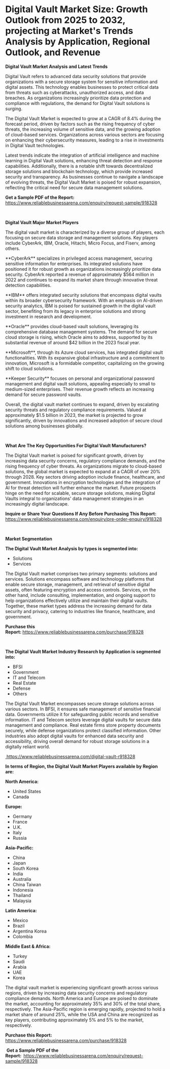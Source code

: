 <p><h1>Digital Vault Market Size: Growth Outlook from 2025 to 2032, projecting at Market's Trends Analysis by Application, Regional Outlook, and Revenue</h1></p><p><strong>Digital Vault Market Analysis and Latest Trends</strong></p>
<p><p>Digital Vault refers to advanced data security solutions that provide organizations with a secure storage system for sensitive information and digital assets. This technology enables businesses to protect critical data from threats such as cyberattacks, unauthorized access, and data breaches. As organizations increasingly prioritize data protection and compliance with regulations, the demand for Digital Vault solutions is surging.</p><p>The Digital Vault Market is expected to grow at a CAGR of 8.4% during the forecast period, driven by factors such as the rising frequency of cyber threats, the increasing volume of sensitive data, and the growing adoption of cloud-based services. Organizations across various sectors are focusing on enhancing their cybersecurity measures, leading to a rise in investments in Digital Vault technologies. </p><p>Latest trends indicate the integration of artificial intelligence and machine learning in Digital Vault solutions, enhancing threat detection and response capabilities. Additionally, there is a notable shift towards decentralized storage solutions and blockchain technology, which provide increased security and transparency. As businesses continue to navigate a landscape of evolving threats, the Digital Vault Market is poised for robust expansion, reflecting the critical need for secure data management solutions.</p></p>
<p><strong>Get a Sample PDF of the Report:&nbsp;</strong> <a href="https://www.reliablebusinessarena.com/enquiry/request-sample/918328?utm_campaign=3063&utm_medium=2&utm_source=Github&utm_content=ia&utm_term=18042025&utm_id=digital-vault">https://www.reliablebusinessarena.com/enquiry/request-sample/918328</a></p>
<p>&nbsp;</p>
<p><strong>Digital Vault Major Market Players</strong></p>
<p><p>The digital vault market is characterized by a diverse group of players, each focusing on secure data storage and management solutions. Key players include CyberArk, IBM, Oracle, Hitachi, Micro Focus, and Fiserv, among others.</p><p>**CyberArk** specializes in privileged access management, securing sensitive information for enterprises. Its integrated solutions have positioned it for robust growth as organizations increasingly prioritize data security. CyberArk reported a revenue of approximately $564 million in 2022 and continues to expand its market share through innovative threat detection capabilities.</p><p>**IBM** offers integrated security solutions that encompass digital vaults within its broader cybersecurity framework. With an emphasis on AI-driven security analytics, IBM is poised for sustained growth in the digital vault sector, benefiting from its legacy in enterprise solutions and strong investment in research and development.</p><p>**Oracle** provides cloud-based vault solutions, leveraging its comprehensive database management systems. The demand for secure cloud storage is rising, which Oracle aims to address, supported by its substantial revenue of around $42 billion in the 2023 fiscal year.</p><p>**Microsoft**, through its Azure cloud services, has integrated digital vault functionalities. With its expansive global infrastructure and a commitment to innovation, Microsoft is a formidable competitor, capitalizing on the growing shift to cloud solutions.</p><p>**Keeper Security** focuses on personal and organizational password management and digital vault solutions, appealing especially to small to medium-sized enterprises. Their revenue growth reflects an increasing demand for secure password vaults.</p><p>Overall, the digital vault market continues to expand, driven by escalating security threats and regulatory compliance requirements. Valued at approximately $1.5 billion in 2023, the market is projected to grow significantly, driven by innovations and increased adoption of secure cloud solutions among businesses globally.</p></p>
<p>&nbsp;</p>
<p><strong>What Are The Key Opportunities For Digital Vault Manufacturers?</strong></p>
<p><p>The Digital Vault market is poised for significant growth, driven by increasing data security concerns, regulatory compliance demands, and the rising frequency of cyber threats. As organizations migrate to cloud-based solutions, the global market is expected to expand at a CAGR of over 20% through 2028. Key sectors driving adoption include finance, healthcare, and government. Innovations in encryption technologies and the integration of AI for threat detection will further enhance the market. Future prospects hinge on the need for scalable, secure storage solutions, making Digital Vaults integral to organizations' data management strategies in an increasingly digital landscape.</p></p>
<p><strong>Inquire or Share Your Questions If Any Before Purchasing This Report:</strong> <a href="https://www.reliablebusinessarena.com/enquiry/pre-order-enquiry/918328?utm_campaign=3063&utm_medium=2&utm_source=Github&utm_content=ia&utm_term=18042025&utm_id=digital-vault">https://www.reliablebusinessarena.com/enquiry/pre-order-enquiry/918328</a></p>
<p>&nbsp;</p>
<p><strong>Market Segmentation</strong></p>
<p><strong>The Digital Vault Market Analysis by types is segmented into:</strong></p>
<p><ul><li>Solutions</li><li>Services</li></ul></p>
<p><p>The Digital Vault market comprises two primary segments: solutions and services. Solutions encompass software and technology platforms that enable secure storage, management, and retrieval of sensitive digital assets, often featuring encryption and access controls. Services, on the other hand, include consulting, implementation, and ongoing support to help organizations effectively utilize and maintain their digital vaults. Together, these market types address the increasing demand for data security and privacy, catering to industries like finance, healthcare, and government.</p></p>
<p><strong>Purchase this Report:&nbsp;</strong><a href="https://www.reliablebusinessarena.com/purchase/918328?utm_campaign=3063&utm_medium=2&utm_source=Github&utm_content=ia&utm_term=18042025&utm_id=digital-vault">https://www.reliablebusinessarena.com/purchase/918328</a></p>
<p>&nbsp;</p>
<p><strong>The Digital Vault Market Industry Research by Application is segmented into:</strong></p>
<p><ul><li>BFSI</li><li>Government</li><li>IT and Telecom</li><li>Real Estate</li><li>Defense</li><li>Others</li></ul></p>
<p><p>The Digital Vault Market encompasses secure storage solutions across various sectors. In BFSI, it ensures safe management of sensitive financial data. Governments utilize it for safeguarding public records and sensitive information. IT and Telecom sectors leverage digital vaults for secure data management and compliance. Real estate firms store property documents securely, while defense organizations protect classified information. Other industries also adopt digital vaults for enhanced data security and accessibility, driving overall demand for robust storage solutions in a digitally reliant world.</p></p>
<p><a href="https://www.reliablebusinessarena.com/digital-vault-r918328?utm_campaign=3063&utm_medium=2&utm_source=Github&utm_content=ia&utm_term=18042025&utm_id=digital-vault">&nbsp;https://www.reliablebusinessarena.com/digital-vault-r918328</a></p>
<p><strong>In terms of Region, the Digital Vault Market Players available by Region are:</strong></p>
<p>
    <p> <strong> North America: </strong>
        <ul>
            <li>United States</li>
            <li>Canada</li>
        </ul>
        </p> 
    <p> <strong> Europe: </strong>
        <ul>
            <li>Germany</li>
            <li>France</li>
            <li>U.K.</li>
            <li>Italy</li>
            <li>Russia</li>
        </ul>
        </p> 
    <p> <strong> Asia-Pacific: </strong>
        <ul>
            <li>China</li>
            <li>Japan</li>
            <li>South Korea</li>
            <li>India</li>
            <li>Australia</li>
            <li>China Taiwan</li>
            <li>Indonesia</li>
            <li>Thailand</li>
            <li>Malaysia</li>
        </ul>
        </p> 
    <p> <strong> Latin America: </strong>
        <ul>
            <li>Mexico</li>
            <li>Brazil</li>
            <li>Argentina Korea</li>
            <li>Colombia</li>
        </ul>
        </p> 
    <p> <strong> Middle East & Africa: </strong>
        <ul>
            <li>Turkey</li>
            <li>Saudi</li>
            <li>Arabia</li>
            <li>UAE</li>
            <li>Korea</li>
        </ul>
    </p>
    </p>
<p><p>The digital vault market is experiencing significant growth across various regions, driven by increasing data security concerns and regulatory compliance demands. North America and Europe are poised to dominate the market, accounting for approximately 35% and 30% of the total share, respectively. The Asia-Pacific region is emerging rapidly, projected to hold a market share of around 25%, while the USA and China are recognized as key players, contributing approximately 5% and 5% to the market, respectively.</p></p>
<p><strong>Purchase this Report: </strong><a href="https://www.reliablebusinessarena.com/purchase/918328?utm_campaign=3063&utm_medium=2&utm_source=Github&utm_content=ia&utm_term=18042025&utm_id=digital-vault">https://www.reliablebusinessarena.com/purchase/918328</a></p>
<p>&nbsp;<strong>Get a Sample PDF of the Report:&nbsp;&nbsp;</strong><a href="https://www.reliablebusinessarena.com/enquiry/request-sample/918328?utm_campaign=3063&utm_medium=2&utm_source=Github&utm_content=ia&utm_term=18042025&utm_id=digital-vault">https://www.reliablebusinessarena.com/enquiry/request-sample/918328</a></p>
<p><strong></strong></p>
<p><p></p><p></p><p></p></p>